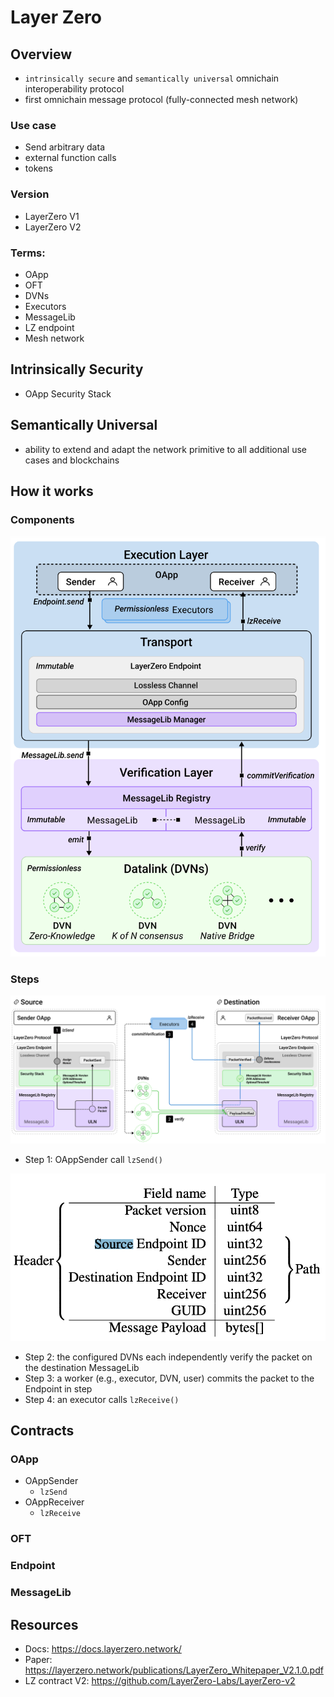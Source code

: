 # Layer Zero

## Overview

- `intrinsically secure` and `semantically universal` omnichain interoperability protocol
- first omnichain message protocol (fully-connected mesh network)

### Use case

- Send arbitrary data
- external function calls
- tokens

### Version

- LayerZero V1
- LayerZero V2

### Terms:

- OApp
- OFT
- DVNs
- Executors
- MessageLib
- LZ endpoint
- Mesh network

## Intrinsically Security

- OApp Security Stack

## Semantically Universal

- ability to extend and adapt the network primitive
  to all additional use cases and blockchains

## How it works

### Components

![lz-stack](./figures/lz-stack.png)

### Steps

![lz-works](./figures/lz-works.png)

- Step 1: OAppSender call `lzSend()`

![lz-packet](./figures/lz-packet.png)

- Step 2: the configured DVNs each independently verify the packet on the destination MessageLib
- Step 3: a worker (e.g., executor, DVN, user) commits the packet to the Endpoint in step
- Step 4: an executor calls `lzReceive()`

## Contracts

### OApp

- OAppSender
  - `lzSend`
- OAppReceiver
  - `lzReceive`

### OFT

### Endpoint

### MessageLib

## Resources

- Docs: https://docs.layerzero.network/
- Paper: https://layerzero.network/publications/LayerZero_Whitepaper_V2.1.0.pdf
- LZ contract V2: https://github.com/LayerZero-Labs/LayerZero-v2
